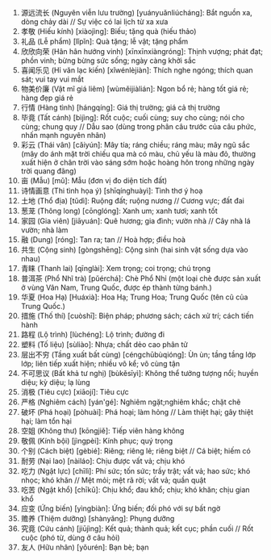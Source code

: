 1. 源远流长 (Nguyên viễn lưu trường) [yuányuǎnliúcháng]: Bắt nguồn xa, dòng chảy dài // Sự việc có lai lịch từ xa xưa
2. 孝敬 (Hiếu kính) [xiàojìng]: Biếu; tặng quà (hiếu thảo)
3. 礼品 (Lễ phẩm) [lǐpǐn]: Quà tặng; lễ vật; tặng phẩm
4. 欣欣向荣 (Hân hân hướng vinh) [xīnxīnxiàngróng]: Thịnh vượng; phát đạt; phồn vinh; bừng bừng sức sống; ngày càng khởi sắc
5. 喜闻乐见 (Hỉ văn lạc kiến) [xǐwénlèjiàn]: Thích nghe ngóng; thích quan sát; vui tay vui mắt
6. 物美价廉 (Vật mĩ giá liêm) [wùměijiàlián]: Ngon bổ rẻ; hàng tốt giá rẻ; hàng đẹp giá rẻ
7. 行情 (Hàng tình) [hángqíng]: Giá thị trường; giá cả thị trường
8. 毕竟 (Tất cánh) [bìjìng]: Rốt cuộc; cuối cùng; suy cho cùng; nói cho cùng; chung quy // Dẫu sao (dùng trong phân câu trước của câu phức, nhấn mạnh nguyên nhân)
9. 彩云 (Thái vân) [cǎiyún]: Mây tía; ráng chiều; ráng màu; mây ngũ sắc (mây do ánh mặt trời chiếu qua mà có màu, chủ yếu là màu đỏ, thường xuất hiện ở chân trời vào sáng sớm hoặc hoàng hôn trong những ngày trời quang đãng)
10. 亩 (Mẫu) [mǔ]: Mẫu (đơn vị đo diện tích đất)
11. 诗情画意 (Thi tình họa ý) [shīqínghuàyì]: Tình thơ ý hoạ
12. 土地 (Thổ địa) [tǔdì]: Ruộng đất; ruộng nương // Cương vực; đất đai
13. 葱茏 (Thông long) [cōnglóng]: Xanh um; xanh tươi; xanh tốt
14. 家园 (Gia viên) [jiāyuán]: Quê hương; gia đình; vườn nhà // Cây nhà lá vườn; nhà làm
15. 融 (Dung) [róng]: Tan ra; tan // Hoà hợp; ̣điều hoà
16. 共生 (Cộng sinh) [gòngshēng]: Cộng sinh (hai sinh vật sống dựa vào nhau)
17. 青睐 (Thanh lai) [qīnglài]: Xem trọng; coi trọng; chú trọng
18. 普洱茶 (Phổ Nhĩ trà) [pǔérchá]: Chè Phổ Nhỉ (một loại chè được sản xuất ở vùng Vân Nam, Trung Quốc, được ép thành từng bánh.)
19. 华夏 (Hoa Hạ) [Huáxià]: Hoa Hạ; Trung Hoa; Trung Quốc (tên cũ của Trung Quốc.)
20. 措施 (Thố thí) [cuòshī]: Biện pháp; phương sách; cách xử trí; cách tiến hành
21. 路程 (Lộ trình) [lùchéng]: Lộ trình; đường đi
22. 塑料 (Tố liệu) [sùliào]: Nhựa; chất dẻo cao phân tử
23. 层出不穷 (Tầng xuất bất cùng) [céngchūbùqióng]: Ùn ùn; tầng tầng lớp lớp; liên tiếp xuất hiện; nhiều vô kể; vô cùng tận
24. 不可思议 (Bất khả tư nghị) [bùkěsīyì]: Không thể tưởng tượng nổi; huyền diệu; kỳ diệu; lạ lùng
25. 消极 (Tiêu cực) [xiāojí]: Tiêu cực
26. 严格 (Nghiêm cách) [yán'gé]: Nghiêm ngặt;nghiêm khắc; chặt chẽ
27. 破坏 (Phá hoại) [pòhuài]: Phá hoại; làm hỏng // Làm thiệt hại; gây thiệt hại; làm tổn hại
28. 空姐 (Không thư) [kōngjiě]: Tiếp viên hàng không
29. 敬佩 (Kính bội) [jìngpèi]: Kính phục; quý trọng
30. 个别 (Cách biệt) [gèbié]: Riêng; riêng lẻ; riêng biệt // Cá biệt; hiếm có
31. 耐劳 (Nại lao) [nàiláo]: Chịu được vất vả; chịu khó
32. 吃力 (Ngật lực) [chīlì]: Phí sức; tốn sức; trầy trật; vất vả; hao sức; khó nhọc; khó khăn // Mệt mỏi; mệt rã rời; vất vả; quần quật
33. 吃苦 (Ngật khổ) [chīkǔ]: Chịu khổ; đau khổ; chịu; khó khăn; chịu gian khổ
34. 应变 (Ứng biến) [yìngbiàn]: Ứng biến; đối phó với sự bất ngờ
35. 赡养 (Thiệm dưỡng) [shànyǎng]: Phụng dưỡng
36. 究竟 (Cứu cánh) [jiūjìng]: Kết quả; thành quả; kết cục; phần cuối // Rốt cuộc (phó từ, dùng ở câu hỏi)
37. 友人 (Hữu nhân) [yǒurén]: Bạn bè; bạn